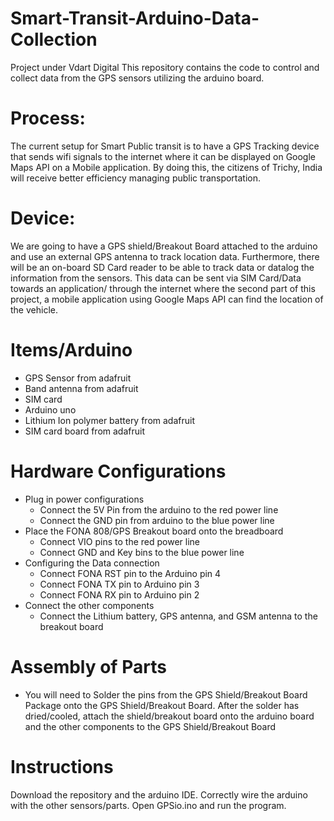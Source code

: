 # Smart-Transit-Arduino-Data-Collection
Project under Vdart Digital
This repository contains the code to control and collect data from the GPS sensors utilizing the arduino board.

# Process: 
The current setup for Smart Public transit is to have a GPS Tracking device that sends wifi signals to the internet where it can be displayed on Google Maps API on a Mobile application. By doing this, the citizens of Trichy, India will receive better efficiency managing public transportation.

# Device:
We are going to have a GPS shield/Breakout Board attached to the arduino and use an external GPS antenna to track location data. Furthermore, there will be an on-board SD Card reader to be able to track data or datalog the information from the sensors. This data can be sent via SIM Card/Data towards an application/ through the internet where the second part of this project, a mobile application using Google Maps API can find the location of the vehicle.

# Items/Arduino
* GPS Sensor from adafruit
* Band antenna from adafruit
* SIM card
* Arduino uno
* Lithium Ion polymer battery from adafruit
* SIM card board from adafruit

# Hardware Configurations
* Plug in power configurations
  * Connect the 5V Pin from the arduino to the red power line
  * Connect the GND pin from arduino to the blue power line
* Place the FONA 808/GPS Breakout board onto the breadboard
  * Connect VIO pins to the red power line
  * Connect GND and Key bins to the blue power line
* Configuring the Data connection
  * Connect FONA RST pin to the Arduino pin 4
  * Connect FONA TX pin to Arduino pin 3
  * Connect FONA RX pin to Arduino pin 2
* Connect the other components
  * Connect the Lithium battery, GPS antenna, and GSM antenna to the breakout board

# Assembly of Parts 
* You will need to Solder the pins from the GPS Shield/Breakout Board Package onto the GPS Shield/Breakout Board. After the solder has dried/cooled, attach the shield/breakout board onto the arduino board and the other components to the GPS Shield/Breakout Board

# Instructions
Download the repository and the arduino IDE. Correctly wire the arduino with the other sensors/parts. Open GPSio.ino and run the program.

